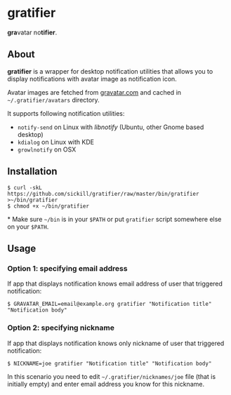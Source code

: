 # gratifier

**gra**vatar no**tifier**.

## About

**gratifier** is a wrapper for desktop notification utilities that allows you
to display notifications with avatar image as notification icon.

Avatar images are fetched from [gravatar.com](http://www.gravatar.com/) and
cached in `~/.gratifier/avatars` directory.

It supports following notification utilities:

* `notify-send` on Linux with _libnotify_ (Ubuntu, other Gnome based desktop)
* `kdialog` on Linux with KDE
* `growlnotify` on OSX

## Installation

    $ curl -skL https://github.com/sickill/gratifier/raw/master/bin/gratifier >~/bin/gratifier
    $ chmod +x ~/bin/gratifier

\* Make sure `~/bin` is in your `$PATH` or put `gratifier` script somewhere else
on your `$PATH`.

## Usage

### Option 1: specifying email address

If app that displays notification knows email address of user that triggered
notification:

    $ GRAVATAR_EMAIL=email@example.org gratifier "Notification title" "Notification body"

### Option 2: specifying nickname

If app that displays notification knows only nickname of user that triggered
notification:

    $ NICKNAME=joe gratifier "Notification title" "Notification body"

In this scenario you need to edit `~/.gratifier/nicknames/joe` file (that is
initially empty) and enter email address you know for this nickname.
